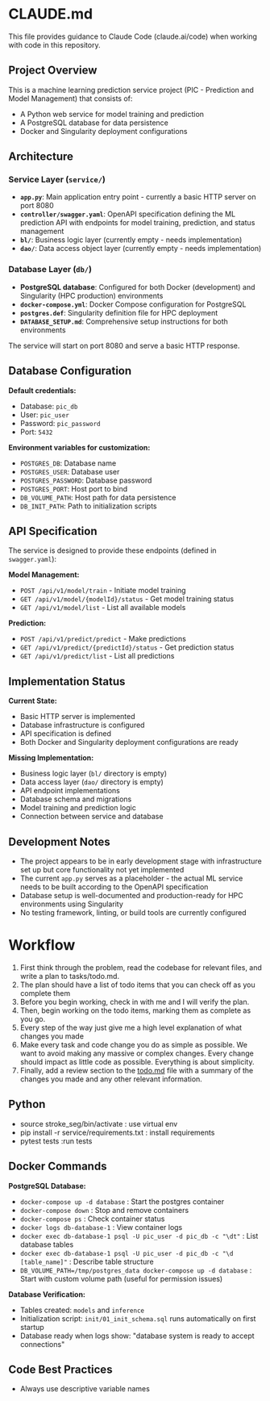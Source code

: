 # CLAUDE.md

This file provides guidance to Claude Code (claude.ai/code) when working with code in this repository.

## Project Overview

This is a machine learning prediction service project (PIC - Prediction and Model Management) that consists of:
- A Python web service for model training and prediction
- A PostgreSQL database for data persistence
- Docker and Singularity deployment configurations

## Architecture

### Service Layer (`service/`)
- **`app.py`**: Main application entry point - currently a basic HTTP server on port 8080
- **`controller/swagger.yaml`**: OpenAPI specification defining the ML prediction API with endpoints for model training, prediction, and status management
- **`bl/`**: Business logic layer (currently empty - needs implementation)
- **`dao/`**: Data access object layer (currently empty - needs implementation)

### Database Layer (`db/`)
- **PostgreSQL database**: Configured for both Docker (development) and Singularity (HPC production) environments
- **`docker-compose.yml`**: Docker Compose configuration for PostgreSQL
- **`postgres.def`**: Singularity definition file for HPC deployment
- **`DATABASE_SETUP.md`**: Comprehensive setup instructions for both environments



The service will start on port 8080 and serve a basic HTTP response.

## Database Configuration

**Default credentials:**
- Database: `pic_db`
- User: `pic_user`
- Password: `pic_password`
- Port: `5432`

**Environment variables for customization:**
- `POSTGRES_DB`: Database name
- `POSTGRES_USER`: Database user
- `POSTGRES_PASSWORD`: Database password
- `POSTGRES_PORT`: Host port to bind
- `DB_VOLUME_PATH`: Host path for data persistence
- `DB_INIT_PATH`: Path to initialization scripts

## API Specification

The service is designed to provide these endpoints (defined in `swagger.yaml`):

**Model Management:**
- `POST /api/v1/model/train` - Initiate model training
- `GET /api/v1/model/{modelId}/status` - Get model training status
- `GET /api/v1/model/list` - List all available models

**Prediction:**
- `POST /api/v1/predict/predict` - Make predictions
- `GET /api/v1/predict/{predictId}/status` - Get prediction status
- `GET /api/v1/predict/list` - List all predictions

## Implementation Status

**Current State:**
- Basic HTTP server is implemented
- Database infrastructure is configured
- API specification is defined
- Both Docker and Singularity deployment configurations are ready

**Missing Implementation:**
- Business logic layer (`bl/` directory is empty)
- Data access layer (`dao/` directory is empty)
- API endpoint implementations
- Database schema and migrations
- Model training and prediction logic
- Connection between service and database

## Development Notes

- The project appears to be in early development stage with infrastructure set up but core functionality not yet implemented
- The current `app.py` serves as a placeholder - the actual ML service needs to be built according to the OpenAPI specification
- Database setup is well-documented and production-ready for HPC environments using Singularity
- No testing framework, linting, or build tools are currently configured


# Workflow

1. First think through the problem, read the codebase for relevant files, and write a plan to tasks/todo.md.
2. The plan should have a list of todo items that you can check off as you complete them
3. Before you begin working, check in with me and I will verify the plan.
4. Then, begin working on the todo items, marking them as complete as you go.
5. Every step of the way just give me a high level explanation of what changes you made
6. Make every task and code change you do as simple as possible. We want to avoid making any massive or complex changes. Every change should impact as little code as possible. Everything is about simplicity.
7. Finally, add a review section to the [todo.md](http://todo.md/) file with a summary of the changes you made and any other relevant information.


## Python
- source stroke_seg/bin/activate : use virtual env
- pip install -r service/requirements.txt : install requirements
- pytest tests :run tests 

## Docker Commands

**PostgreSQL Database:**
- `docker-compose up -d database` : Start the postgres container
- `docker-compose down` : Stop and remove containers
- `docker-compose ps` : Check container status
- `docker logs db-database-1` : View container logs
- `docker exec db-database-1 psql -U pic_user -d pic_db -c "\dt"` : List database tables
- `docker exec db-database-1 psql -U pic_user -d pic_db -c "\d [table_name]"` : Describe table structure
- `DB_VOLUME_PATH=/tmp/postgres_data docker-compose up -d database` : Start with custom volume path (useful for permission issues)

**Database Verification:**
- Tables created: `models` and `inference`
- Initialization script: `init/01_init_schema.sql` runs automatically on first startup
- Database ready when logs show: "database system is ready to accept connections"

## Code Best Practices

- Always use descriptive variable names
